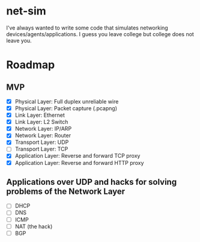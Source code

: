 net-sim
=======

I've always wanted to write some code that simulates networking devices/agents/applications. I guess you leave college but college does not leave you.

# Roadmap

## MVP

* [X] Physical Layer: Full duplex unreliable wire
* [X] Physical Layer: Packet capture (.pcapng)
* [X] Link Layer: Ethernet
* [X] Link Layer: L2 Switch
* [X] Network Layer: IP/ARP
* [X] Network Layer: Router
* [X] Transport Layer: UDP
* [ ] Transport Layer: TCP
* [X] Application Layer: Reverse and forward TCP proxy
* [X] Application Layer: Reverse and forward HTTP proxy

## Applications over UDP and hacks for solving problems of the Network Layer

* [ ] DHCP
* [ ] DNS
* [ ] ICMP
* [ ] NAT (the hack)
* [ ] BGP
